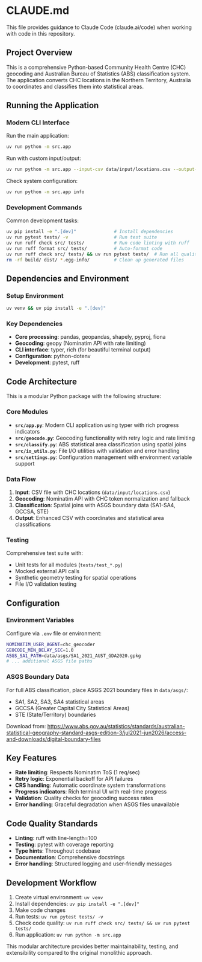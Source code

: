 # CLAUDE.md

This file provides guidance to Claude Code (claude.ai/code) when working with code in this repository.

## Project Overview

This is a comprehensive Python-based Community Health Centre (CHC) geocoding and Australian Bureau of Statistics (ABS) classification system. The application converts CHC locations in the Northern Territory, Australia to coordinates and classifies them into statistical areas.

## Running the Application

### Modern CLI Interface

Run the main application:
```bash
uv run python -m src.app
```

Run with custom input/output:
```bash
uv run python -m src.app --input-csv data/input/locations.csv --output-csv outputs/results.csv
```

Check system configuration:
```bash
uv run python -m src.app info
```

### Development Commands

Common development tasks:
```bash
uv pip install -e ".[dev]"              # Install dependencies
uv run pytest tests/ -v                 # Run test suite
uv run ruff check src/ tests/           # Run code linting with ruff
uv run ruff format src/ tests/          # Auto-format code
uv run ruff check src/ tests/ && uv run pytest tests/  # Run all quality checks
rm -rf build/ dist/ *.egg-info/         # Clean up generated files
```

## Dependencies and Environment

### Setup Environment
```bash
uv venv && uv pip install -e ".[dev]"
```

### Key Dependencies
- **Core processing**: pandas, geopandas, shapely, pyproj, fiona
- **Geocoding**: geopy (Nominatim API with rate limiting)
- **CLI interface**: typer, rich (for beautiful terminal output)
- **Configuration**: python-dotenv
- **Development**: pytest, ruff

## Code Architecture

This is a modular Python package with the following structure:

### Core Modules

- **`src/app.py`**: Modern CLI application using typer with rich progress indicators
- **`src/geocode.py`**: Geocoding functionality with retry logic and rate limiting
- **`src/classify.py`**: ABS statistical area classification using spatial joins
- **`src/io_utils.py`**: File I/O utilities with validation and error handling
- **`src/settings.py`**: Configuration management with environment variable support

### Data Flow

1. **Input**: CSV file with CHC locations (`data/input/locations.csv`)
2. **Geocoding**: Nominatim API with CHC token normalization and fallback
3. **Classification**: Spatial joins with ASGS boundary data (SA1-SA4, GCCSA, STE)
4. **Output**: Enhanced CSV with coordinates and statistical area classifications

### Testing

Comprehensive test suite with:
- Unit tests for all modules (`tests/test_*.py`)
- Mocked external API calls
- Synthetic geometry testing for spatial operations
- File I/O validation testing

## Configuration

### Environment Variables

Configure via `.env` file or environment:
```bash
NOMINATIM_USER_AGENT=chc_geocoder
GEOCODE_MIN_DELAY_SEC=1.0
ASGS_SA1_PATH=data/asgs/SA1_2021_AUST_GDA2020.gpkg
# ... additional ASGS file paths
```

### ASGS Boundary Data

For full ABS classification, place ASGS 2021 boundary files in `data/asgs/`:
- SA1, SA2, SA3, SA4 statistical areas
- GCCSA (Greater Capital City Statistical Areas) 
- STE (State/Territory) boundaries

Download from: https://www.abs.gov.au/statistics/standards/australian-statistical-geography-standard-asgs-edition-3/jul2021-jun2026/access-and-downloads/digital-boundary-files

## Key Features

- **Rate limiting**: Respects Nominatim ToS (1 req/sec)
- **Retry logic**: Exponential backoff for API failures
- **CRS handling**: Automatic coordinate system transformations
- **Progress indicators**: Rich terminal UI with real-time progress
- **Validation**: Quality checks for geocoding success rates
- **Error handling**: Graceful degradation when ASGS files unavailable

## Code Quality Standards

- **Linting**: ruff with line-length=100
- **Testing**: pytest with coverage reporting
- **Type hints**: Throughout codebase
- **Documentation**: Comprehensive docstrings
- **Error handling**: Structured logging and user-friendly messages

## Development Workflow

1. Create virtual environment: `uv venv`
2. Install dependencies: `uv pip install -e ".[dev]"`
3. Make code changes
4. Run tests: `uv run pytest tests/ -v`
5. Check code quality: `uv run ruff check src/ tests/ && uv run pytest tests/`
6. Run application: `uv run python -m src.app`

This modular architecture provides better maintainability, testing, and extensibility compared to the original monolithic approach.